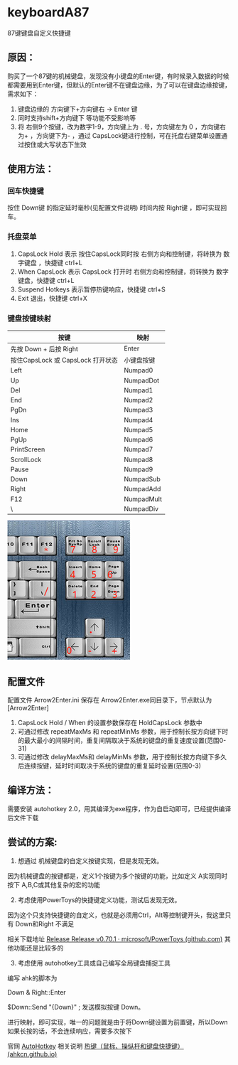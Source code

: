 # keyboardA87
87键键盘自定义快捷键

## 原因：

购买了一个87键的机械键盘，发现没有小键盘的Enter键，有时候录入数据的时候都需要用到Enter键，但默认的Enter键不在键盘边缘，为了可以在键盘边缘按键，需求如下：

1. 键盘边缘的 方向键下+方向键右 -> Enter 键
2. 同时支持shift+方向键下 等功能不受影响等
3. 将 右侧9个按键，改为数字1-9，方向键上为 . 号，方向键左为 0 ，方向键右为+ ，方向键下为- ，通过 CapsLock键进行控制，可在托盘右键菜单设置通过按住或大写状态下生效

## 使用方法：

### 回车快捷键

按住 Down键 的指定延时毫秒(见配置文件说明) 时间内按 Right键 ，即可实现回车。

### 托盘菜单

1.  CapsLock Hold 表示 按住CapsLock同时按 右侧方向和控制键，将转换为 数字键盘 ，快捷键 ctrl+L
2.  When CapsLock 表示  CapsLock 打开时  右侧方向和控制键，将转换为 数字键盘，快捷键 ctrl+L
3.  Suspend Hotkeys 表示暂停热键响应，快捷键 ctrl+S
4.  Exit 退出，快捷键 ctrl+X

### 键盘按键映射

| 按键 | 映射       |
| ---- | ---- |
| 先按 Down + 后按 Right | Enter |
| 按住CapsLock 或 CapsLock 打开状态 | 小键盘按键 |
| Left| Numpad0 |
| Up| NumpadDot |
| Del| Numpad1 |
| End| Numpad2 |
| PgDn| Numpad3 |
| Ins| Numpad4 |
| Home| Numpad5 |
| PgUp| Numpad6 |
| PrintScreen| Numpad7 |
| ScrollLock| Numpad8 |
| Pause| Numpad9 |
| Down| NumpadSub |
| Right| NumpadAdd |
| F12 | NumpadMult |
| \ | NumpadDiv |

![keyboard](keyboard.png)


## 配置文件

配置文件  Arrow2Enter.ini  保存在  Arrow2Enter.exe同目录下，节点默认为[Arrow2Enter]

1. CapsLock Hold / When 的设置参数保存在 HoldCapsLock 参数中
2. 可通过修改 repeatMaxMs 和  repeatMinMs 参数，用于控制长按方向键下时的最大最小的间隔时间，重复间隔取决于系统的键盘的重复速度设置(范围0-31) 
3. 可通过修改 delayMaxMs和  delayMinMs 参数，用于控制长按方向键下多久后连续按键，延时时间取决于系统的键盘的重复延时设置(范围0-3) 

## 编译方法：

需要安装 autohotkey 2.0，用其编译为exe程序，作为自启动即可，已经提供编译后文件下载



## 尝试的方案:

1. 想通过 机械键盘的自定义按键实现，但是发现无效。

因为机械键盘的按键都是，定义1个按键为多个按键的功能，比如定义 A实现同时按下 A,B,C或其他复杂的宏的功能

2. 考虑使用PowerToys的快捷键定义功能，测试后发现无效。

因为这个只支持快捷键的自定义，也就是必须用Ctrl，Alt等控制键开头，我这里只有 Down和Right 不满足

相关下载地址 [Release Release v0.70.1 · microsoft/PowerToys (github.com)](https://github.com/microsoft/PowerToys/releases/tag/v0.70.1) 其他功能还是比较多的

3. 考虑使用 autohotkey工具或自己编写全局键盘捕捉工具

编写 ahk的脚本为

Down & Right::Enter

$Down::Send "{Down}" ; 发送模拟按键 Down。

进行映射，即可实现，唯一的问题就是由于将Down键设置为前置键，所以Down如果长按的话，不会连续响应，需要多次按下

官网 [AutoHotkey](https://www.autohotkey.com/) 相关说明 [热键（鼠标、操纵杆和键盘快捷键） (ahkcn.github.io)](http://ahkcn.github.io/docs/Hotkeys.htm)